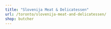 ```yaml
---
title: "Slovenija Meat & Delicatessen"
url: /toronto/slovenija-meat-and-delicatessen/
shop: butcher
---
```


